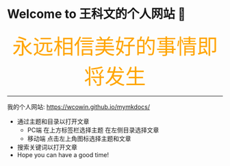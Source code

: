 # <ceter>Welcome to 王科文的个人网站  &#x1F4C6;</ceter>
  

<center><font face="宋体" color=orange size=7 >永远相信美好的事情即将发生</font></center>
  
   
***  

我的个人网站:  <https://wcowin.github.io/mymkdocs/>

- 通过主题和目录以打开文章
    - PC端 在上方标签栏选择主题 在左侧目录选择文章
    - 移动端 点击左上角图标选择主题和文章
- 搜索关键词以打开文章
- Hope you can have a good time!

